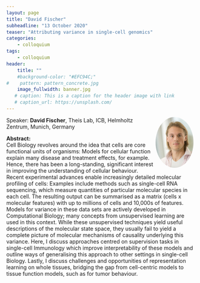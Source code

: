```yaml
---
layout: page
title: "David Fischer"
subheadline: "13 October 2020"
teaser: "Attributing variance in single-cell genomics"
categories:
    - colloquium
tags:
    - colloquium
header:
    title: ""
    #background-color: "#EFC94C;"
#    pattern: pattern_concrete.jpg
    image_fullwidth: banner.jpg
   # caption: This is a caption for the header image with link
   # caption_url: https://unsplash.com/
---
```


 <img src="../../people/DavidFischer.jpg"
     alt="christophweniger"
     width="100"
     style="float: right; margin-right: 10px; border-radius:50%;" />

Speaker: **David Fischer**, Theis Lab, ICB, Helmholtz Zentrum, Munich, Germany

**Abstract:** <br/>
Cell Biology revolves around the idea that cells are core functional units of organisms: Models for cellular function explain many disease and treatment effects, for example. Hence, there has been a long-standing, significant interest in improving the understanding of cellular behaviour. Recent experimental advances enable increasingly detailed molecular profiling of cells: Examples include methods such as single-cell RNA sequencing, which measure quantities of particular molecular species in each cell. The resulting output can be summarised as a matrix (cells x molecular features) with up to millions of cells and 10,000s of features. Models for variance in these data sets are actively developed in Computational Biology; many concepts from unsupervised learning are used in this context. While these unsupervised techniques yield useful descriptions of the molecular state space, they usually fail to yield a complete picture of molecular mechanisms of causality underlying this variance. Here, I discuss approaches centred on supervision tasks in single-cell Immunology which improve interpretability of these models and outline ways of generalising this approach to other settings in single-cell Biology. Lastly, I discuss challenges and opportunities of representation learning on whole tissues, bridging the gap from cell-centric models to tissue function models, such as for tumor behaviour.

<!---
<a class="radius button small" href="https://drive.google.com/file/d/1wVpxkotClrOJAeXUHO4WotbypDiG9GHg/view?usp=sharing">Watch Back ›</a>
---->
